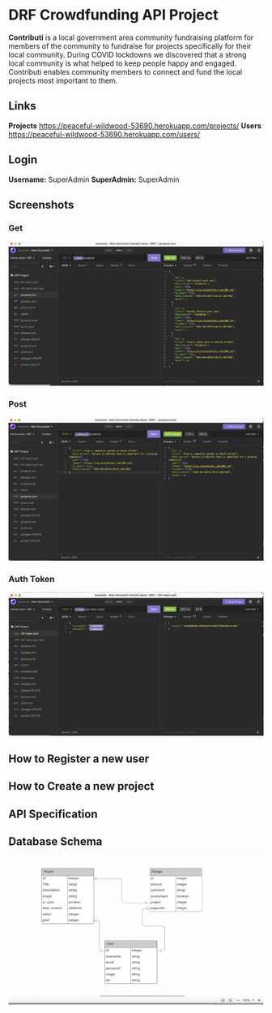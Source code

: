 # DRF Crowdfunding API Project
**Contributi** is a local government area community fundraising platform for members of the community to fundraise for projects specifically for their local community. During COVID lockdowns we discovered that a strong local community is what helped to keep people happy and engaged. Contributi enables community members to connect and fund the local projects most important to them.

## Links
**Projects**
https://peaceful-wildwood-53690.herokuapp.com/projects/
**Users**
https://peaceful-wildwood-53690.herokuapp.com/users/

## Login

**Username:** SuperAdmin
**SuperAdmin:** SuperAdmin

## Screenshots
### Get ###
![get request](/screenshots/Get%20Projects.png)

### Post ###
![post request](/screenshots/Post%20Project.png)

### Auth Token ###
![auth token](/screenshots/Token%20Auth.png)

## How to Register a new user

## How to Create a new project

## API Specification

## Database Schema 
![database schema](/screenshots/database%20schema.png)